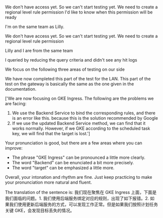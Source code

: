 
We don't have access yet.
 So we can't start testing yet.
 We need to create a regional level rule permission
 I'd like to know when this permission will be ready

 I'm on the same team as Lilly.

We don't have access yet.
 So we can't start testing yet.
 We need to create a regional level rule permission

 Lilly and I are from the same team



I queried by reducing the query criteria and didn't see any hit logs


 We focus on the following three areas of testing on our side

 We have now completed this part of the test for the LAN.
 This part of the test on the gateway is basically the same as the one given in the documentation.




['We are now focusing on GKE Ingress. The following are the problems we are facing: 
1. We use the Backend Service to bind the corresponding rules, and there is an error like this. 
  because this is the solution recommended by Google
2. If we use the updated Backend Service method, we can find that it works normally. However, if we GKE according to the scheduled task key, we will find that the target is lost.'] 

Your pronunciation is good, but there are a few areas where you can improve:
- The phrase "GKE Ingress" can be pronounced a little more clearly.
- The word "Backend" can be enunciated a bit more precisely.
- The word "target" can be emphasized a little more.

Overall, your intonation and rhythm are fine. Just keep practicing to make your pronunciation more natural and fluent.

The translation of the sentence is: 我们现在聚焦在 GKE Ingress 上面，下面是我们面临的问题。1. 我们使用后端服务绑定对应的规则，出现了如下报错。2. 如果我们使用更新后端服务的方式，可以发现工作正常。但是如果我们按照计划任务关键 GKE，会发现目标丢失的情况。

